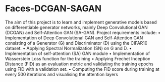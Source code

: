 # Faces-DCGAN-SAGAN

The aim of this project is to learn and implement generative models based on
differentiable generator networks, mainly Deep Convolutional GAN (DCGAN)
and Self-Attention GAN (SA-GAN). Project requirements include:
• Implementation of Deep Convolutional GAN and Self-Attention GAN consisting of a Generator (G) and Discriminator (D) using the CIFAR10 dataset.
• Applying Spectral Normalization (SN) on G and D.
• Implementation of self-attention (SA) GAN module
• Implementation of Wasserstein Loss function for the training
• Applying Frechet Inception Distance (FID) as an evaluation metric and validating the training epochs using FID with a validation set.
• Computing the FID score during training at every 500 iterations and visualising the attention layers
